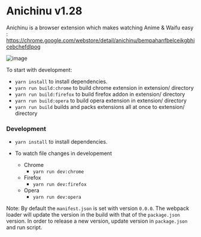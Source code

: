 # Anichinu v1.28
Anichinu is a browser extension which makes watching Anime & Waifu easy : https://chrome.google.com/webstore/detail/anichinu/bempahanfbelceikgbhicebchefdlpog 

![image](https://github.com/JawHawk/Anichinu/assets/86140365/74390d7b-fe49-4263-ad14-7c9df3b72ebc)


To start with development:

- `yarn install` to install dependencies.
- `yarn run build:chrome` to build chrome extension in extension/ directory
- `yarn run build:firefox` to build firefox addon in extension/ directory
- `yarn run build:opera` to build opera extension in extension/ directory
- `yarn run build` builds and packs extensions all at once to extension/ directory

### Development

- `yarn install` to install dependencies.
- To watch file changes in developement

  - Chrome
    - `yarn run dev:chrome`
  - Firefox
    - `yarn run dev:firefox`
  - Opera
    - `yarn run dev:opera`

Note: By default the `manifest.json` is set with version `0.0.0`. The webpack loader will update the version in the build with that of the `package.json` version. In order to release a new version, update version in `package.json` and run script.
